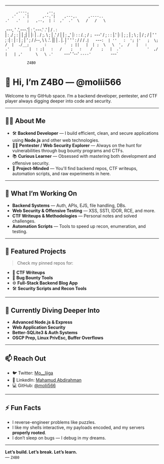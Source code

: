 
```markdown
```

---                                                  
         ,----,        ,--,                          
       .'   .`|      ,--.'|    ,---,.     ,----..    
    .'   .'   ;   ,--,  | :  ,'  .'  \   /   /   \   
  ,---, '    .',---.'|  : ',---.' .' |  /   .     :  
  |   :     ./ ;   : |  | ;|   |  |: | .   /   ;.  \ 
  ;   | .'  /  |   | : _' |:   :  :  /.   ;   /  ` ; 
  `---' /  ;   :   : |.'  |:   |    ; ;   |  ; \ ; | 
    /  ;  /    |   ' '  ; :|   :     \|   :  | ; | ' 
   ;  /  /--,  \   \  .'. ||   |   . |.   |  ' ' ' : 
  /  /  / .`|   `---`:  | ''   :  '; |'   ;  \; /  | 
./__;       :        '  ; ||   |  | ;  \   \  ',  /  
|   :     .'         |  : ;|   :   /    ;   :    /   
;   |  .'            '  ,/ |   | ,'      \   \ .'    
`---'                '--'  `----'         `---`      
                                                     

```
          Z4B0
```

# 👋 Hi, I’m Z4B0 — @molii566

Welcome to my GitHub space. I’m a backend developer, pentester, and CTF player always digging deeper into code and security.

---

## 👨‍💻 About Me

- 🛠️ **Backend Developer** — I build efficient, clean, and secure applications using **Node.js** and other web technologies.
- 🕵️‍♂️ **Pentester / Web Security Explorer** — Always on the hunt for vulnerabilities through bug bounty programs and CTFs.
- 📚 **Curious Learner** — Obsessed with mastering both development and offensive security.
- 🧠 **Project-Minded** — You'll find backend repos, CTF writeups, automation scripts, and raw experiments in here.

---

## 🚧 What I’m Working On

- **Backend Systems** — Auth, APIs, EJS, file handling, DBs.
- **Web Security & Offensive Testing** — XSS, SSTI, IDOR, RCE, and more.
- **CTF Writeups & Methodologies** — Personal notes and solved challenges.
- **Automation Scripts** — Tools to speed up recon, enumeration, and testing.

---

## 📂 Featured Projects

> Check my pinned repos for:
- 🧩 **CTF Writeups**
- 🔐 **Bug Bounty Tools**
- ⚙️ **Full-Stack Backend Blog App**
- 🛠️ **Security Scripts and Recon Tools**

---

## 🌱 Currently Diving Deeper Into

- **Advanced Node.js & Express**
- **Web Application Security**
- **Better-SQLite3 & Auth Systems**
- **OSCP Prep, Linux PrivEsc, Buffer Overflows**

---

## 📫 Reach Out

- 🐦 Twitter: [Mo__liiga](https://twitter.com/Mo__liiga)
- 🧠 LinkedIn: [Mahamud Abdirahman](https://www.linkedin.com/in/mahamud-abdirahman-151493375/)
- 💻 GitHub: [@molii566](https://github.com/molii566)

---

## ⚡ Fun Facts

- I reverse-engineer problems like puzzles.
- I like my shells interactive, my payloads encoded, and my servers **properly rooted**.
- I don’t sleep on bugs — I debug in my dreams.

---

**Let’s build. Let’s break. Let’s learn.**  
— `Z4B0`
